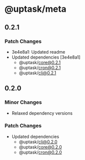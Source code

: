 # @uptask/meta

## 0.2.1

### Patch Changes

- 3e4e8a1: Updated readme
- Updated dependencies [3e4e8a1]
  - @uptask/core@0.2.1
  - @uptask/cron@0.2.1
  - @uptask/cli@0.2.1

## 0.2.0

### Minor Changes

- Relaxed dependency versions

### Patch Changes

- Updated dependencies
  - @uptask/cli@0.2.0
  - @uptask/core@0.2.0
  - @uptask/cron@0.2.0
